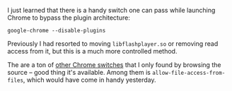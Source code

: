 I just learned that there is a handy switch one can pass while launching Chrome to bypass the plugin architecture:

    google-chrome --disable-plugins

Previously I had resorted to moving `libflashplayer.so` or removing read access from it, but this is a much more controlled method.

The are a ton of [other Chrome switches](http://www.google.com/codesearch/p?hl=en#h0RrPvyPu-c/chrome/common/chrome_switches.cc) that I only found by browsing the source &ndash; good thing it's available. Among them is `allow-file-access-from-files`, which would have come in handy yesterday.

